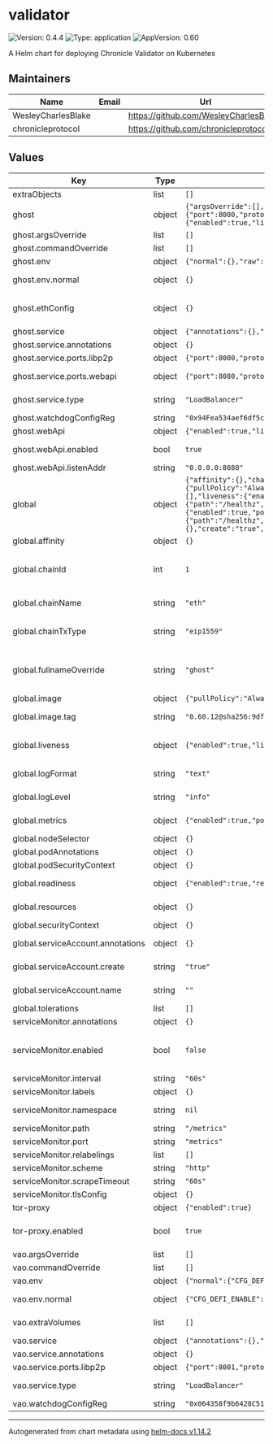 # validator

![Version: 0.4.4](https://img.shields.io/badge/Version-0.4.4-informational?style=flat-square) ![Type: application](https://img.shields.io/badge/Type-application-informational?style=flat-square) ![AppVersion: 0.60](https://img.shields.io/badge/AppVersion-0.60-informational?style=flat-square)

A Helm chart for deploying Chronicle Validator on Kubernetes

## Maintainers

| Name | Email | Url |
| ---- | ------ | --- |
| WesleyCharlesBlake |  | <https://github.com/WesleyCharlesBlake/> |
| chronicleprotocol |  | <https://github.com/chronicleprotocol> |

## Values

| Key | Type | Default | Description |
|-----|------|---------|-------------|
| extraObjects | list | `[]` | Extra K8s manifests to deploy |
| ghost | object | `{"argsOverride":[],"commandOverride":[],"env":{"normal":{},"raw":{}},"ethConfig":{},"rpcUrl":null,"service":{"annotations":{},"ports":{"libp2p":{"port":8000,"protocol":"TCP"},"webapi":{"port":8080,"protocol":"TCP"}},"type":"LoadBalancer"},"watchdogConfigReg":"0x94Fea534aef6df5cF66C2DAE5CE0A05d10C068F3","webApi":{"enabled":true,"listenAddr":"0.0.0.0:8080"}}` | Values for Ghost |
| ghost.argsOverride | list | `[]` | args override for the validator |
| ghost.commandOverride | list | `[]` | command override for the validator |
| ghost.env | object | `{"normal":{},"raw":{}}` | Environment variable listing |
| ghost.env.normal | object | `{}` | un-encrypted env vars passed to the pod |
| ghost.ethConfig | object | `{}` | Provide ETH keys from existing secrets : **NB** use only existing secret OR env vars, do not provide both |
| ghost.service | object | `{"annotations":{},"ports":{"libp2p":{"port":8000,"protocol":"TCP"},"webapi":{"port":8080,"protocol":"TCP"}},"type":"LoadBalancer"}` | Service type for the validator |
| ghost.service.annotations | object | `{}` | Annotations to add to the service |
| ghost.service.ports.libp2p | object | `{"port":8000,"protocol":"TCP"}` | libp2p port for the validator service |
| ghost.service.ports.webapi | object | `{"port":8080,"protocol":"TCP"}` | webapi listen port for the validator service |
| ghost.service.type | string | `"LoadBalancer"` | Type of service for the validator, only `LoadBalancer` supported for now |
| ghost.watchdogConfigReg | string | `"0x94Fea534aef6df5cF66C2DAE5CE0A05d10C068F3"` | WATCHDOG onchain config address |
| ghost.webApi | object | `{"enabled":true,"listenAddr":"0.0.0.0:8080"}` | WEB API (tor-proxy) |
| ghost.webApi.enabled | bool | `true` | Enables the web api and deploys the tor-proxy subchart |
| ghost.webApi.listenAddr | string | `"0.0.0.0:8080"` | Listen address for the web api |
| global | object | `{"affinity":{},"chainId":1,"chainName":"eth","chainTxType":"eip1559","fullnameOverride":"ghost","image":{"pullPolicy":"Always","repository":"ghcr.io/chronicleprotocol/ghost","tag":"0.60.12@sha256:9df2caffaa1aef802f1ea7ca484037113f834f5064ddfed1830a796fabb5334a"},"imagePullSecrets":[],"liveness":{"enabled":true,"livenessProbe":{"httpGet":{"path":"/healthz","port":9100},"initialDelaySeconds":30,"periodSeconds":60}},"logFormat":"text","logLevel":"info","metrics":{"enabled":true,"port":9090},"nameOverride":"","nodeSelector":{},"podAnnotations":{},"podSecurityContext":{},"readiness":{"enabled":true,"readinessProbe":{"httpGet":{"path":"/healthz","port":9100},"initialDelaySeconds":30,"periodSeconds":60}},"replicaCount":1,"resources":{},"securityContext":{},"serviceAccount":{"annotations":{},"create":"true","name":""},"tolerations":[]}` | Global values for the validator chart, values are used across the chart resources |
| global.affinity | object | `{}` | pod Affinity spec applied validator |
| global.chainId | int | `1` | chain id for the "target" or "main" chain we use for the validator. Can be mainnet ethereum `1` or sepolia ethereum `11155111` |
| global.chainName | string | `"eth"` | chain name for the "target" or "main" chain we use for the validator |
| global.chainTxType | string | `"eip1559"` | chain tx type for the "target" or "main" chain we use for the validator. Can be mainnet ethereum `eip1559` or `legacy` |
| global.fullnameOverride | string | `"ghost"` | Override the release name to so tor-proxy can work with the default config. NB only change this if you know what you are doing |
| global.image | object | `{"pullPolicy":"Always","repository":"ghcr.io/chronicleprotocol/ghost","tag":"0.60.12@sha256:9df2caffaa1aef802f1ea7ca484037113f834f5064ddfed1830a796fabb5334a"}` | Image for the validator |
| global.image.tag | string | `"0.60.12@sha256:9df2caffaa1aef802f1ea7ca484037113f834f5064ddfed1830a796fabb5334a"` | Overrides the image tag whose default is the chart appVersion. |
| global.liveness | object | `{"enabled":true,"livenessProbe":{"httpGet":{"path":"/healthz","port":9100},"initialDelaySeconds":30,"periodSeconds":60}}` | Liveness probe : restart the validator if the healthcheck endpoint is not reachable |
| global.logFormat | string | `"text"` | Log format for the validator, can be one of `json`, `text` |
| global.logLevel | string | `"info"` | Log level for the validator, can be one of `debug`, `info`, `warning`, `error` |
| global.metrics | object | `{"enabled":true,"port":9090}` | Metrics port for the validator, used by the service and the service monitor |
| global.nodeSelector | object | `{}` | Node selector for the validator |
| global.podAnnotations | object | `{}` | Pod annotations for the validator |
| global.podSecurityContext | object | `{}` | Pod security context for the validator |
| global.readiness | object | `{"enabled":true,"readinessProbe":{"httpGet":{"path":"/healthz","port":9100},"initialDelaySeconds":30,"periodSeconds":60}}` | Readiness probe : stop the validator if the metrics endpoint is not reachable |
| global.resources | object | `{}` | Resources constraints for the validator, CPU, Memory, etc. |
| global.securityContext | object | `{}` | Security context for the validator |
| global.serviceAccount.annotations | object | `{}` | Annotations to add to the service account |
| global.serviceAccount.create | string | `"true"` | Specifies whether a service account should be created |
| global.serviceAccount.name | string | `""` | If not set and create is true, a name is generated using the fullname template |
| global.tolerations | list | `[]` | Tolerations applied validator |
| serviceMonitor.annotations | object | `{}` | Additional ServiceMonitor annotations |
| serviceMonitor.enabled | bool | `false` | If true, a ServiceMonitor CRD is created for a prometheus operator https://github.com/coreos/prometheus-operator |
| serviceMonitor.interval | string | `"60s"` | ServiceMonitor scrape interval |
| serviceMonitor.labels | object | `{}` | Additional ServiceMonitor labels |
| serviceMonitor.namespace | string | `nil` | Alternative namespace for ServiceMonitor |
| serviceMonitor.path | string | `"/metrics"` | Path to scrape |
| serviceMonitor.port | string | `"metrics"` | port to scrape |
| serviceMonitor.relabelings | list | `[]` | ServiceMonitor relabelings |
| serviceMonitor.scheme | string | `"http"` | ServiceMonitor scheme |
| serviceMonitor.scrapeTimeout | string | `"60s"` | ServiceMonitor scrape timeout |
| serviceMonitor.tlsConfig | object | `{}` | ServiceMonitor TLS configuration |
| tor-proxy | object | `{"enabled":true}` | Values for Tor Proxy (subchart of ghost) |
| tor-proxy.enabled | bool | `true` | values for tor-proxy, installs [tor-controller](/crds/tor-controller.yaml) and creates an [onionService CRD](/templates/tor-onion-service.yaml) |
| vao.argsOverride | list | `[]` | args override for the validator |
| vao.commandOverride | list | `[]` | command override for the validator |
| vao.env | object | `{"normal":{"CFG_DEFI_ENABLE":"0","CFG_VAO_ENABLE":"1"},"raw":{}}` | Environment variable listing |
| vao.env.normal | object | `{"CFG_DEFI_ENABLE":"0","CFG_VAO_ENABLE":"1"}` | un-encrypted env vars passed to the pod |
| vao.extraVolumes | list | `[]` | Extra volumes to mount (typically for secrets) |
| vao.service | object | `{"annotations":{},"ports":{"libp2p":{"port":8001,"protocol":"TCP"}},"type":"LoadBalancer"}` | Service type for the validator |
| vao.service.annotations | object | `{}` | Annotations to add to the service |
| vao.service.ports.libp2p | object | `{"port":8001,"protocol":"TCP"}` | libp2p port for the validator service |
| vao.service.type | string | `"LoadBalancer"` | Type of service for the validator, only `LoadBalancer` supported for now |
| vao.watchdogConfigReg | string | `"0x064358f9b6428C51F80511D73AFEb3A9e5Cf0213"` | WATCHDOG onchain config address |

----------------------------------------------
Autogenerated from chart metadata using [helm-docs v1.14.2](https://github.com/norwoodj/helm-docs/releases/v1.14.2)
